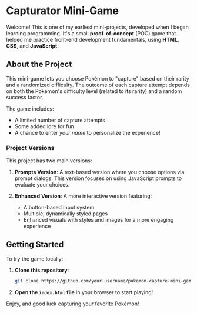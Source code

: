 # Capturator Mini-Game

Welcome! This is one of my earliest mini-projects, developed when I began learning programming. It's a small **proof-of-concept** (POC) game that helped me practice front-end development fundamentals, using **HTML**, **CSS**, and **JavaScript**.

## About the Project

This mini-game lets you choose Pokémon to "capture" based on their rarity and a randomized difficulty. The outcome of each capture attempt depends on both the Pokémon's difficulty level (related to its rarity) and a random success factor.

The game includes:
- A limited number of capture attempts
- Some added lore for fun
- A chance to enter *your name* to personalize the experience!

### Project Versions

This project has two main versions:

1. **Prompts Version**: A text-based version where you choose options via prompt dialogs. This version focuses on using JavaScript prompts to evaluate your choices.

2. **Enhanced Version**: A more interactive version featuring:
   - A button-based input system
   - Multiple, dynamically styled pages
   - Enhanced visuals with styles and images for a more engaging experience

## Getting Started

To try the game locally:

1. **Clone this repository**:
   ```bash
   git clone https://github.com/your-username/pokemon-capture-mini-game.git
   ```

2. **Open the `index.html` file** in your browser to start playing!

Enjoy, and good luck capturing your favorite Pokémon!
